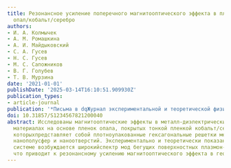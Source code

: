 ```yaml
---
title: Резонансное усиление поперечного магнитооптического эффекта в плазмонных гетероструктурах
  опал/кобальт/серебро
authors:
- И. А. Колмычек
- А. М. Ромашкина
- А. И. Майдыковский
- С. А. Гусев
- Н. С. Гусев
- М. С. Сапожников
- В. Г. Голубев
- Т. В. Мурзина
date: '2021-01-01'
publishDate: '2025-03-14T16:10:51.909930Z'
publication_types:
- article-journal
publication: '*Письма в dqЖурнал экспериментальной и теоретической физикиdq*'
doi: 10.31857/S1234567821200040
abstract: Исследованы магнитооптические эффекты в металл-диэлектрических наноструктурированных
  материалах на основе пленок опала, покрытых тонкой пленкой кобальт/серебро, поверхность
  которыхпредставляет собой плотноупакованные гексагональные решетки металлических
  нанополусфер и наноотверстий. Экспериментально и теоретически показано, что в такой
  системе возбуждается широкийспектр мод бегущих поверхностных плазмон-поляритонов,
  что приводит к резонансному усилению магнитооптического эффекта в геометрии Войта.
---
```

